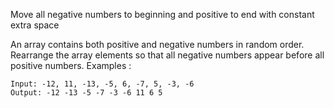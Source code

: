 Move all negative numbers to beginning and positive to end with constant extra space

An array contains both positive and negative numbers in random order. Rearrange the array elements so that all negative numbers appear before all positive numbers.
    Examples : 

    Input: -12, 11, -13, -5, 6, -7, 5, -3, -6
    Output: -12 -13 -5 -7 -3 -6 11 6 5
